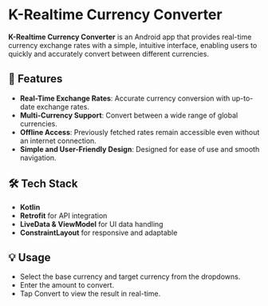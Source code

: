 # K-Realtime Currency Converter

**K-Realtime Currency Converter** is an Android app that provides real-time currency exchange rates with a simple, intuitive interface, enabling users to quickly and accurately convert between different currencies.

## 🚀 Features

- **Real-Time Exchange Rates**: Accurate currency conversion with up-to-date exchange rates.
- **Multi-Currency Support**: Convert between a wide range of global currencies.
- **Offline Access**: Previously fetched rates remain accessible even without an internet connection.
- **Simple and User-Friendly Design**: Designed for ease of use and smooth navigation.

## 🛠 Tech Stack

- **Kotlin**
- **Retrofit** for API integration
- **LiveData & ViewModel** for UI data handling
- **ConstraintLayout** for responsive and adaptable 

## 💡 Usage
- Select the base currency and target currency from the dropdowns.
- Enter the amount to convert.
- Tap Convert to view the result in real-time.


